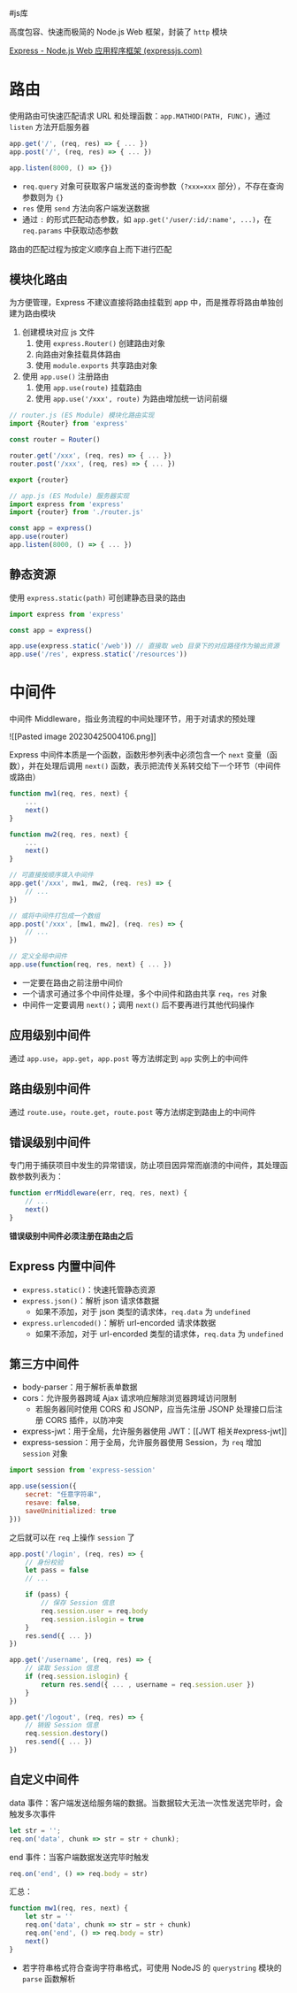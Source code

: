 #js库

高度包容、快速而极简的 Node.js Web 框架，封装了 `http` 模块

[Express - Node.js Web 应用程序框架 (expressjs.com)](http://expressjs.com/zh-cn/)

# 路由

使用路由可快速匹配请求 URL 和处理函数：`app.MATHOD(PATH, FUNC)`，通过 `listen` 方法开启服务器

```javascript
app.get('/', (req, res) => { ... })
app.post('/', (req, res) => { ... })

app.listen(8000, () => {})
```

- `req.query` 对象可获取客户端发送的查询参数（`?xxx=xxx` 部分），不存在查询参数则为 `{}`
- `res` 使用 `send` 方法向客户端发送数据
- 通过 `:` 的形式匹配动态参数，如 `app.get('/user/:id/:name', ...)`，在 `req.params` 中获取动态参数

路由的匹配过程为按定义顺序自上而下进行匹配

## 模块化路由

为方便管理，Express 不建议直接将路由挂载到 app 中，而是推荐将路由单独创建为路由模块
1. 创建模块对应 js 文件
	1. 使用 `express.Router()` 创建路由对象
	2. 向路由对象挂载具体路由
	3. 使用 `module.exports` 共享路由对象
2. 使用 `app.use()` 注册路由
	1. 使用 `app.use(route)` 挂载路由
	2. 使用 `app.use('/xxx', route)` 为路由增加统一访问前缀

```javascript
// router.js (ES Module) 模块化路由实现
import {Router} from 'express'

const router = Router()

router.get('/xxx', (req, res) => { ... })
router.post('/xxx', (req, res) => { ... })

export {router}
```

```javascript
// app.js (ES Module) 服务器实现
import express from 'express'
import {router} from './router.js'

const app = express()
app.use(router)
app.listen(8000, () => { ... })
```

## 静态资源

使用 `express.static(path)` 可创建静态目录的路由

```javascript
import express from 'express'

const app = express()

app.use(express.static('/web')) // 直接取 web 目录下的对应路径作为输出资源
app.use('/res', express.static('/resources'))
```

# 中间件

中间件 Middleware，指业务流程的中间处理环节，用于对请求的预处理

![[Pasted image 20230425004106.png]]

Express 中间件本质是一个函数，函数形参列表中必须包含一个 `next` 变量（函数），并在处理后调用 `next()` 函数，表示把流传关系转交给下一个环节（中间件或路由）

```javascript
function mw1(req, res, next) {
	...
	next()
}

function mw2(req, res, next) {
	...
	next()
}

// 可直接按顺序填入中间件
app.get('/xxx', mw1, mw2, (req. res) => {
	// ...
})

// 或将中间件打包成一个数组
app.post('/xxx', [mw1, mw2], (req. res) => {
	// ...
})

// 定义全局中间件
app.use(function(req, res, next) { ... })
```

- 一定要在路由之前注册中间价
- 一个请求可通过多个中间件处理，多个中间件和路由共享 `req`，`res` 对象
- 中间件一定要调用 `next()`；调用 `next()` 后不要再进行其他代码操作

## 应用级别中间件

通过 `app.use`，`app.get`，`app.post` 等方法绑定到 `app` 实例上的中间件

## 路由级别中间件

通过 `route.use`，`route.get`，`route.post` 等方法绑定到路由上的中间件

## 错误级别中间件

专门用于捕获项目中发生的异常错误，防止项目因异常而崩溃的中间件，其处理函数参数列表为：

```javascript
function errMiddleware(err, req, res, next) {
    // ...
    next()
}
```

**错误级别中间件必须注册在路由之后**

## Express 内置中间件

- `express.static()`：快速托管静态资源
- `express.json()`：解析 json 请求体数据
	- 如果不添加，对于 json 类型的请求体，`req.data` 为 `undefined`
- `express.urlencoded()`：解析 url-encorded 请求体数据
	- 如果不添加，对于 url-encorded 类型的请求体，`req.data` 为 `undefined`

## 第三方中间件

- body-parser：用于解析表单数据
- cors：允许服务器跨域 Ajax 请求响应解除浏览器跨域访问限制
	- 若服务器同时使用 CORS 和 JSONP，应当先注册 JSONP 处理接口后注册 CORS 插件，以防冲突
- express-jwt：用于全局，允许服务器使用 JWT：[[JWT 相关#express-jwt]]
- express-session：用于全局，允许服务器使用 Session，为 `req` 增加 `session` 对象

```javascript
import session from 'express-session'

app.use(session({
	secret: "任意字符串",
	resave: false,
	saveUninitialized: true
}))
```

之后就可以在 `req` 上操作 `session` 了

```javascript
app.post('/login', (req, res) => {
    // 身份校验
    let pass = false
    // ...

	if (pass) {
		// 保存 Session 信息
		req.session.user = req.body
		req.session.islogin = true
	}
	res.send({ ... })
})

app.get('/username', (req, res) => {
	// 读取 Session 信息
	if (req.session.islogin) {
		return res.send({ ... , username = req.session.user })
	}
})

app.get('/logout', (req, res) => {
	// 销毁 Session 信息
	req.session.destory()
	res.send({ ... })
})
```

## 自定义中间件

data 事件：客户端发送给服务端的数据。当数据较大无法一次性发送完毕时，会触发多次事件

```javascript
let str = '';
req.on('data', chunk => str = str + chunk);
```

end 事件：当客户端数据发送完毕时触发

```javascript
req.on('end', () => req.body = str)
```

汇总：

```javascript
function mw1(req, res, next) {
	let str = ''
	req.on('data', chunk => str = str + chunk)
	req.on('end', () => req.body = str)
	next()
}
```

- 若字符串格式符合查询字符串格式，可使用 NodeJS 的 `querystring` 模块的 `parse` 函数解析